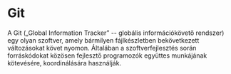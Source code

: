 # Git

A Git („Global Information Tracker” -- globális információkövető rendszer) egy olyan szoftver, amely bármilyen fájlkészletben bekövetkezett változásokat követ nyomon. Általában a szoftverfejlesztés során forráskódokat közösen fejlesztő programozók együttes munkájának kötevésére, koordinálására használják. 
